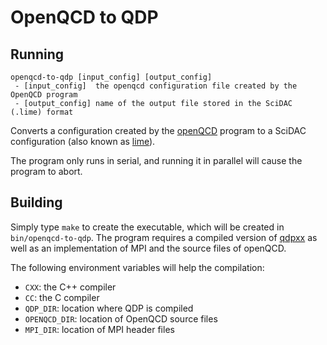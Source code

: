 # OpenQCD to QDP

## Running

```
openqcd-to-qdp [input_config] [output_config]
 - [input_config]  the openqcd configuration file created by the OpenQCD program
 - [output_config] name of the output file stored in the SciDAC (.lime) format
```

Converts a configuration created by the
[openQCD](http://luscher.web.cern.ch/luscher/openQCD/) program to a SciDAC
configuration (also known as [lime](https://github.com/usqcd-software/c-lime)).

The program only runs in serial, and running it in parallel will cause the
program to abort.

## Building

Simply type `make` to create the executable, which will be created in
`bin/openqcd-to-qdp`. The program requires a compiled version of
[qdpxx](https://github.com/usqcd-software/qdpxx) as well as an implementation of
MPI and the source files of openQCD.

The following environment variables will help the compilation:

 - `CXX`: the C++ compiler
 - `CC`: the C compiler
 - `QDP_DIR`: location where QDP is compiled
 - `OPENQCD_DIR`: location of OpenQCD source files
 - `MPI_DIR`: location of MPI header files
